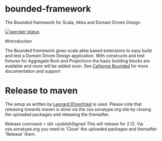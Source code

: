 # bounded-framework
The Bounded framework for Scala, Akka and Domain Driven Design

[![wercker status](https://app.wercker.com/status/e2dfa2afe8cb73d4b91b6d844dac7169/m/ "wercker status")](https://app.wercker.com/project/byKey/e2dfa2afe8cb73d4b91b6d844dac7169)

#Introduction

The Bounded framework gives scala akka based extensions to easy build and test a Domain Driven Design application. 
With constructs and test fixtures for Aggregate Root and Projections the basic building blocks are available and more will be added soon. 
See [Cafienne Bounded](https://cafienne.io/bounded) for more documentation and support

# Release to maven

The setup as written by [Leonard Ehrenfried](https://leonard.io/blog/2017/01/an-in-depth-guide-to-deploying-to-maven-central/) is used. Please note that releasing towards maven is done via the oss.sonatype.org site by closing the uploaded packages and releasing the thereafter. 

Release command = sbt +publishSigned 
This will release for 2.12. Via oss.sonatype.org you need to 'Close' the uploaded packages and thereafter 'Release' them.
